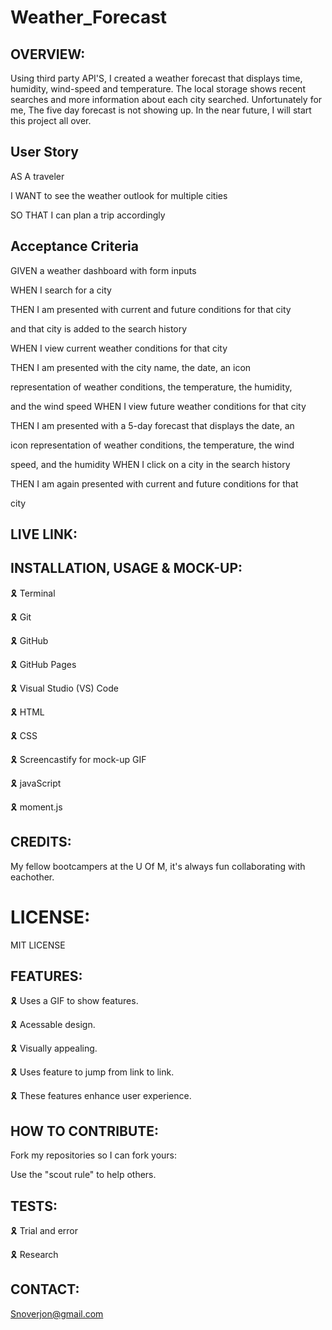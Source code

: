 # Weather_Forecast


## OVERVIEW:

Using third party API'S, I created a weather forecast that displays time, humidity, wind-speed and temperature.
The local storage shows recent searches and more information about each city searched.
Unfortunately for me, The five day forecast is not showing up. In the near future, I will start this project all over.

 
## User Story

AS A traveler

I WANT to see the weather outlook for multiple cities

SO THAT I can plan a trip accordingly

## Acceptance Criteria

GIVEN a weather dashboard with form inputs

WHEN I search for a city

THEN I am presented with current and future conditions for that city 

and that city is added to the search history

WHEN I view current weather conditions for that city

THEN I am presented with the city name, the date, an icon 

representation of weather conditions, the temperature, the humidity, 

and the wind speed WHEN I view future weather conditions for that city

THEN I am presented with a 5-day forecast that displays the date, an 

icon representation of weather conditions, the temperature, the wind 

speed, and the humidity WHEN I click on a city in the search history

THEN I am again presented with current and future conditions for that 

city


## LIVE LINK:



## INSTALLATION, USAGE & MOCK-UP:

<i class="devicon-chrome-plain colored"></i>
          

🎗 Terminal

🎗 Git

🎗 GitHub

🎗 GitHub Pages

🎗 Visual Studio (VS) Code 

🎗 HTML 

🎗 CSS 

🎗 Screencastify for mock-up GIF
 
🎗 javaScript

🎗 moment.js

## CREDITS:

My fellow bootcampers at the U Of M, it's always fun collaborating with eachother.




# LICENSE:

MIT LICENSE

## FEATURES:

🎗 Uses a GIF to show features.

🎗 Acessable design.

🎗 Visually appealing.

🎗 Uses feature to jump from link to link.

🎗 These features enhance user experience.

## HOW TO CONTRIBUTE:

Fork my repositories so I can fork yours:


Use the "scout rule" to help others.

## TESTS:

🎗 Trial and error

🎗 Research

## CONTACT:

Snoverjon@gmail.com